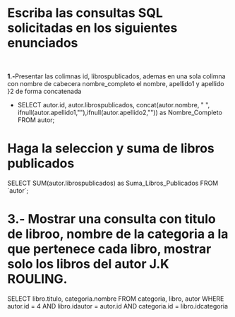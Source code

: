 <h1><strong>Escriba las consultas SQL solicitadas en los siguientes enunciados</strong></h1>
<br><p><strong>1.-</strong>Presentar las colimnas id, librospublicados, ademas en una sola colimna con nombre de cabecera nombre_completo el nombre, apellido1 y apellido }2 de forma concatenada</p>
<ul><li>SELECT autor.id, autor.librospublicados, concat(autor.nombre, " ", ifnull(autor.apellido1,""),ifnull(autor.apellido2,"")) as Nombre_Completo FROM autor;</li></ul>
<h1>Haga la seleccion y suma de libros publicados</h1>
<p>SELECT SUM(autor.librospublicados) as Suma_Libros_Publicados FROM `autor`;</p>
<h1>3.- Mostrar una consulta con titulo de libroo, nombre de la categoria a la que pertenece cada libro, mostrar solo los libros del autor J.K ROULING.</h1>
<p>SELECT libro.titulo, categoria.nombre 
FROM categoria, libro, autor 
WHERE autor.id = 4
AND libro.idautor = autor.id AND categoria.id = libro.idcategoria</p>
